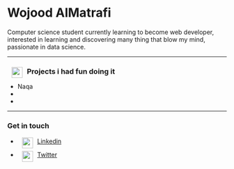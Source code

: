 # Wojood AlMatrafi

Computer science student currently learning to become web developer, interested in learning and discovering many thing that blow my mind, passionate in data science.

___

### Projects i had fun doing it <img src="https://cdn-icons-png.flaticon.com/512/7926/7926058.png"  width="25" height="25" style="float: left; padding-left:10px; padding-right:10px;">
* Naqa
* 
* 
___


### Get in touch
*  <img src="https://cdn-icons-png.flaticon.com/512/145/145807.png"  width="25" height="25" style="float: left; padding-left:10px; padding-right:10px;">  [Linkedin](https://www.linkedin.com/in/wojood-almatrafi-0568b0234/)


 * <img src="https://cdn-icons-png.flaticon.com/512/733/733579.png"  width="25" height="25" style="float: left; padding-left:10px; padding-right:10px;">  [Twitter](https://twitter.com/w_ngc0?s=11&t=6nKd4GIkAx9KtJTQKd_9Kg)

